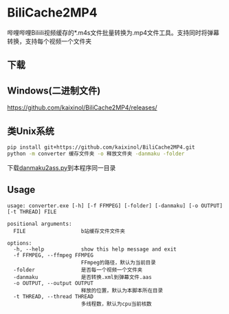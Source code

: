 # BiliCache2MP4
哔哩哔哩Biliili视频缓存的*.m4s文件批量转换为.mp4文件工具。支持同时将弹幕转换，支持每个视频一个文件夹
## 下载
## Windows(二进制文件)
https://github.com/kaixinol/BiliCache2MP4/releases/
## 类Unix系统
```bash
pip install git+https://github.com/kaixinol/BiliCache2MP4.git
python -m converter 缓存文件夹 -o 释放文件夹 -danmaku -folder
```
下载[danmaku2ass.py](https://github.com/m13253/danmaku2ass/raw/master/danmaku2ass.py)到本程序同一目录
## Usage
```
usage: converter.exe [-h] [-f FFMPEG] [-folder] [-danmaku] [-o OUTPUT] [-t THREAD] FILE

positional arguments:
  FILE                  b站缓存文件文件夹

options:
  -h, --help            show this help message and exit
  -f FFMPEG, --ffmpeg FFMPEG
                        FFmpeg的路径，默认为当前目录
  -folder               是否每一个视频一个文件夹
  -danmaku              是否转换.xml到弹幕文件.aas
  -o OUTPUT, --output OUTPUT
                        释放的位置，默认为本脚本所在目录
  -t THREAD, --thread THREAD
                        多线程数，默认为cpu当前核数
```
